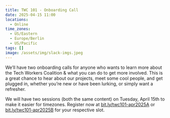 ```yaml
---
title: TWC 101 - Onboarding Call
date: 2025-04-15 11:00
locations:
  - Online
time_zones:
  - US/Eastern
  - Europe/Berlin
  - US/Pacific
tags: []
image: /assets/img/slack-imgs.jpeg
---
```

We’ll have two onboarding calls for anyone who wants to learn more about the Tech Workers Coalition & what you can do to get more involved. This is a great chance to hear about our projects, meet some cool people, and get plugged in, whether you’re new or have been lurking, or simply want a refresher.

We will have two sessions (both the same content) on Tuesday, April 15th to make it easier for timezones. Register now at [bit.ly/twc101-apr2025A](https://bit.ly/twc101-apr2025A) or [bit.ly/twc101-apr2025B](https://bit.ly/twc101-apr2025B) for your respective slot.
